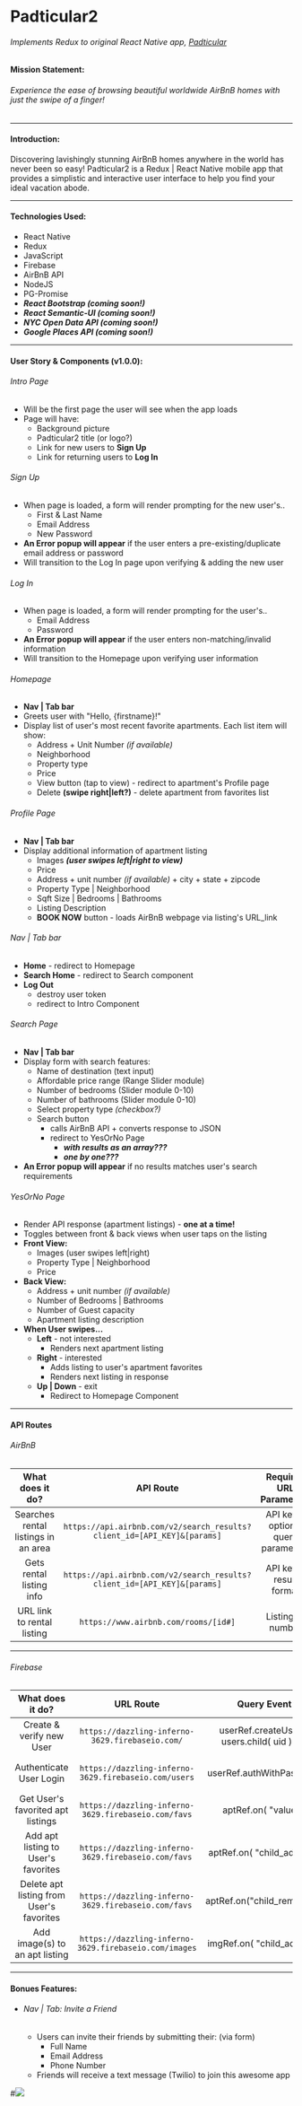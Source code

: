 # Padticular2
###### Implements Redux to original React Native app, [Padticular](https://github.com/penguyen1/Padticular) 

#### Mission Statement:
###### Experience the ease of browsing beautiful worldwide AirBnB homes with just the swipe of a finger! 

---
#### Introduction:
Discovering lavishingly stunning AirBnB homes anywhere in the world has never been so easy! Padticular2 is a Redux | React Native mobile app that provides a simplistic and interactive user interface to help you find your ideal vacation abode. 

---
#### Technologies Used:
* React Native
* Redux 
* JavaScript
* Firebase 
* AirBnB API
* NodeJS
* PG-Promise
* ***React Bootstrap (coming soon!)***
* ***React Semantic-UI (coming soon!)***
* ***NYC Open Data API (coming soon!)***
* ***Google Places API (coming soon!)***

---
#### User Story & Components (v1.0.0):

###### Intro Page
* Will be the first page the user will see when the app loads
* Page will have:
    * Background picture
    * Padticular2 title (or logo?)
    * Link for new users to **Sign Up**
    * Link for returning users to **Log In**

###### Sign Up
* When page is loaded, a form will render prompting for the new user's..
    * First & Last Name
    * Email Address
    * New Password
* **An Error popup will appear** if the user enters a pre-existing/duplicate email address or password
* Will transition to the Log In page upon verifying & adding the new user

###### Log In
* When page is loaded, a form will render prompting for the user's..
    * Email Address
    * Password
* **An Error popup will appear** if the user enters non-matching/invalid information
* Will transition to the Homepage upon verifying user information

###### Homepage
* **Nav | Tab bar**
* Greets user with "Hello, {firstname}!"
* Display list of user's most recent favorite apartments. Each list item will show:
    * Address + Unit Number _(if available)_
    * Neighborhood
    * Property type
    * Price
    * View button (tap to view) - redirect to apartment's Profile page
    * Delete __(swipe right|left?)__ - delete apartment from favorites list

###### Profile Page
* **Nav | Tab bar**
* Display additional information of apartment listing
    * Images ***(user swipes left|right to view)***
    * Price
    * Address + unit number _(if available)_ + city + state + zipcode
    * Property Type | Neighborhood
    * Sqft Size | Bedrooms | Bathrooms
    * Listing Description
    * **BOOK NOW** button - loads AirBnB webpage via listing's URL_link

###### Nav | Tab bar
* **Home** - redirect to Homepage
* **Search Home** - redirect to Search component
* **Log Out**
    * destroy user token
    * redirect to Intro Component

###### Search Page
* **Nav | Tab bar**
* Display form with search features:
    * Name of destination (text input)
    * Affordable price range (Range Slider module)
    * Number of bedrooms (Slider module 0-10)
    * Number of bathrooms (Slider module 0-10)
    * Select property type _(checkbox?)_
    * Search button
        * calls AirBnB API + converts response to JSON
        * redirect to YesOrNo Page 
            * ***with results as an array???***
            * ***one by one???***
* **An Error popup will appear** if no results matches user's search requirements

###### YesOrNo Page
* Render API response (apartment listings) - **one at a time!**
* Toggles between front & back views when user taps on the listing
* **Front View:**
    * Images (user swipes left|right)
    * Property Type | Neighborhood
    * Price
* **Back View:**
    * Address + unit number _(if available)_
    * Number of Bedrooms | Bathrooms
    * Number of Guest capacity
    * Apartment listing description
* **When User swipes...**
    * **Left** - not interested
        * Renders next apartment listing 
    * **Right** - interested
        * Adds listing to user's apartment favorites
        * Renders next listing in response
    * **Up | Down** - exit 
        * Redirect to Homepage Component

---
#### API Routes

###### AirBnB
| What does it do? | API Route | Required URL Parameters |
|:---:|:---:|:---:|
| Searches rental listings in an area | `https://api.airbnb.com/v2/search_results?client_id=[API_KEY]&[params]` | API key + optional query parameters |
| Gets rental listing info | `https://api.airbnb.com/v2/search_results?client_id=[API_KEY]&[params]` | API key + result format |
| URL link to rental listing  | `https://www.airbnb.com/rooms/[id#]` | Listing ID number |

---
###### Firebase
| What does it do? | URL Route | Query Event | Required Parameters |
|:---:|:---:|:---:|:---:|
| Create & verify new User | `https://dazzling-inferno-3629.firebaseio.com/` | userRef.createUser + users.child( uid ).set | unique email address |
| Authenticate User Login | `https://dazzling-inferno-3629.firebaseio.com/users` | userRef.authWithPassword | correct email + password |
| Get User's favorited apt listings | `https://dazzling-inferno-3629.firebaseio.com/favs` | aptRef.on( "value" ) | user uid |
| Add apt listing to User's favorites | `https://dazzling-inferno-3629.firebaseio.com/favs` | aptRef.on( "child_added" ) | user uid + apt id | 
| Delete apt listing from User's favorites | `https://dazzling-inferno-3629.firebaseio.com/favs` | aptRef.on("child_removed") | user uid + apt id |
| Add image(s) to an apt listing | `https://dazzling-inferno-3629.firebaseio.com/images` | imgRef.on( "child_added" ) | apt id | 

---
#### Bonues Features:

* ###### Nav | Tab: Invite a Friend 
    * Users can invite their friends by submitting their: (via form)
        * Full Name
        * Email Address
        * Phone Number
    * Friends will receive a text message (Twilio) to join this awesome app

#![](./images/More-Coming-Soon.png)